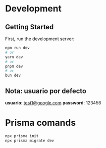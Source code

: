 # Development

## Getting Started

First, run the development server:

```bash
npm run dev
# or
yarn dev
# or
pnpm dev
# or
bun dev
```

## Nota: usuario por defecto

**usuario**: test1@google.com
**password**: 123456

# Prisma comands

```bash
npx prisma init
npx prisma migrate dev
```
